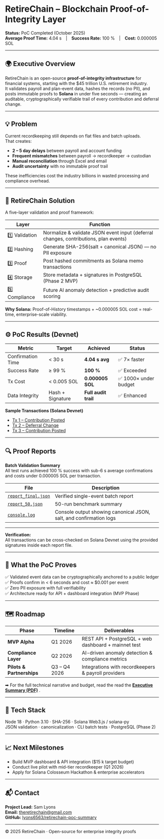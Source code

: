 # RetireChain – Blockchain Proof-of-Integrity Layer  
**Status:** PoC Completed (October 2025)  
**Average Proof Time:** 4.04 s | **Success Rate:** 100 % | **Cost:** 0.000005 SOL  

---

## 🌍 Executive Overview
RetireChain is an open-source **proof-of-integrity infrastructure** for financial systems, starting with the $45 trillion U.S. retirement industry.  
It validates payroll and plan-event data, hashes the records (no PII), and posts immutable proofs to **Solana** in under five seconds — creating an auditable, cryptographically verifiable trail of every contribution and deferral change.

---

## 💡 Problem
Current recordkeeping still depends on flat files and batch uploads.  
That creates:
- **2 – 5 day delays** between payroll and account funding  
- **Frequent mismatches** between payroll → recordkeeper → custodian  
- **Manual reconciliation** through Excel and email  
- **Audit uncertainty** with no immutable proof trail  

These inefficiencies cost the industry billions in wasted processing and compliance overhead.

---

## 🔐 RetireChain Solution
A five-layer validation and proof framework:

| Layer | Function |
|-------|-----------|
| 1️⃣ Validation | Normalize & validate JSON event input (deferral changes, contributions, plan events) |
| 2️⃣ Hashing | Generate SHA-256(salt + canonical JSON) — no PII exposure |
| 3️⃣ Proof | Post hashed commitments as Solana memo transactions |
| 4️⃣ Storage | Store metadata + signatures in PostgreSQL (Phase 2 MVP) |
| 5️⃣ Compliance | Future AI anomaly detection + predictive audit scoring |

**Why Solana:** Proof-of-History timestamps + ~0.000005 SOL cost = real-time, enterprise-scale viability.

---

## ⚙️ PoC Results (Devnet)

| Metric | Target | Achieved | Status |
|--------|---------|-----------|--------|
| Confirmation Time | < 30 s | **4.04 s avg** | ✅ 7× faster |
| Success Rate | ≥ 99 % | **100 %** | ✅ Exceeded |
| Tx Cost | < 0.005 SOL | **0.000005 SOL** | ✅ 1000× under budget |
| Data Integrity | Hash + Signature | **Full audit trail** | ✅ Enhanced |

**Sample Transactions (Solana Devnet)**  
- [Tx 1 – Contribution Posted](https://solscan.io/tx/3Lhfc2MqAW6EsX7CJDYxuUGHKo99VowLqWPNDHEUUT3nA7DA5sheyXpGr74uXMp2pqKKVF7jKasE13uS8fUuhxW?cluster=devnet)  
- [Tx 2 – Deferral Change](https://solscan.io/tx/3fveBGB1Gxt9KH23r9Fzn4bVmP6rnWWEYb2MuZZ2VSy8T9k1yXidAbxxQKoMUrU6X8rVxyB3XchQRCx6MtTPp1FZ?cluster=devnet)  
- [Tx 3 – Contribution Posted](https://solscan.io/tx/3Ycy7ngJa8RYw3NDuz1BRkS3kDWVNggTEHgNhW9uJaJcgmTm8wotSEkafW5qeYEwKNTt4DB39JUfyGB7jytMquhG?cluster=devnet)

---

## 🔍 Proof Reports

**Batch Validation Summary**  
All test runs achieved 100 % success with sub-6 s average confirmations and costs under 0.000005 SOL per transaction.

| File | Description |
|------|--------------|
| [`report_final.json`](./reports/report_final.json) | Verified single-event batch report |
| [`report_50.json`](./reports/report_50.json) | 50-run benchmark summary |
| [`console.log`](./reports/console.log) | Console output showing canonical JSON, salt, and confirmation logs |

---

**Verification:**  
All transactions can be cross-checked on Solana Devnet using the provided signatures inside each report file.

---

## 🧠 What the PoC Proves
✅ Validated event data can be cryptographically anchored to a public ledger  
✅ Proofs confirm in < 6 seconds and cost ≈ $0.001 per event  
✅ Zero PII exposure with full verifiability  
✅ Architecture ready for API + dashboard integration (MVP Phase)

---

## 🗺️ Roadmap

| Phase | Timeline | Deliverables |
|-------|-----------|--------------|
| **MVP Alpha** | Q1 2026 | REST API + PostgreSQL + web dashboard + mainnet test |
| **Compliance Layer** | Q2 2026 | AI-driven anomaly detection & compliance metrics |
| **Pilots & Partnerships** | Q3 – Q4 2026 | Integrations with recordkeepers & payroll providers |

➡ For the full technical narrative and budget, read the read the [**Executive Summary (PDF)**](docs/Executive_Summary_10.25.pdf)
.

---

## 🧩 Tech Stack
Node 18 · Python 3.10 · SHA-256 · Solana Web3.js / solana-py  
JSON validation · canonicalization · CLI batch tests · PostgreSQL (Phase 2)

---

## 📈 Next Milestones
- Build MVP dashboard & API integration ($15 k target budget)  
- Conduct live pilot with mid-tier recordkeeper (Q1 2026)  
- Apply for Solana Colosseum Hackathon & enterprise accelerators  

---

## 📬 Contact
**Project Lead:** Sam Lyons  
**Email:** [theretirechain@gmail.com](mailto:theretirechain@gmail.com)  
**GitHub:** [lyons6563/retirechain-poc-summary](https://github.com/lyons6563/retirechain-poc-summary)

---

© 2025 RetireChain  · Open-source for enterprise integrity proofs
